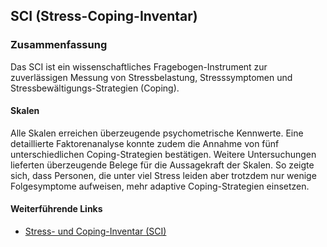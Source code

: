 ## SCI (Stress-Coping-Inventar)

### Zusammenfassung
Das SCI ist ein wissenschaftliches Fragebogen-Instrument zur zuverlässigen Messung von Stressbelastung, Stresssymptomen und Stressbewältigungs-Strategien (Coping).

#### Skalen
Alle Skalen erreichen überzeugende psychometrische Kennwerte. Eine detaillierte Faktorenanalyse konnte zudem die Annahme von fünf unterschiedlichen Coping-Strategien bestätigen. Weitere Untersuchungen lieferten überzeugende Belege für die Aussagekraft der Skalen. So zeigte sich, dass Personen, die unter viel Stress leiden aber trotzdem nur wenige Folgesymptome aufweisen, mehr adaptive Coping-Strategien einsetzen.

#### Weiterführende Links
- [Stress- und Coping-Inventar (SCI)](http://www.drsatow.de/tests/stress-und-coping-inventar.html)
